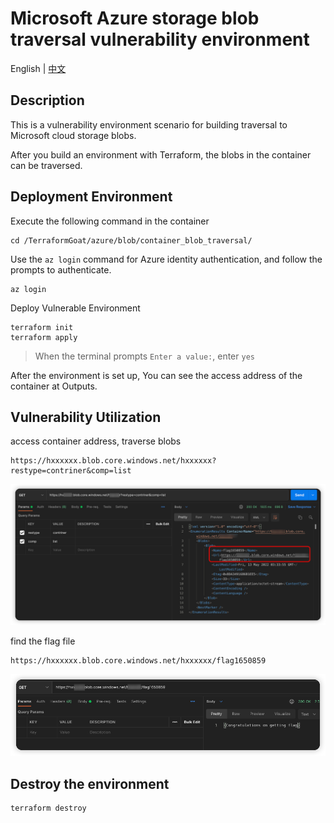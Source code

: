 # Microsoft Azure storage blob traversal vulnerability environment

English | [中文](./README_CN.md)

## Description

This is a vulnerability environment scenario for building traversal to Microsoft cloud storage blobs.

After you build an environment with Terraform, the blobs in the container can be traversed.

## Deployment Environment

Execute the following command in the container

```shell
cd /TerraformGoat/azure/blob/container_blob_traversal/
```

Use the `az login` command for Azure identity authentication, and follow the prompts to authenticate.

```shell
az login
```

Deploy Vulnerable Environment

```shell
terraform init
terraform apply
```

> When the terminal prompts `Enter a value:`, enter `yes`

After the environment is set up, You can see the access address of the container at Outputs.

## Vulnerability Utilization

access container address, traverse blobs

```shell
https://hxxxxxx.blob.core.windows.net/hxxxxxx?restype=contriner&comp=list
```

![image](../../../images/1652413278.png)

find the flag file

```shell
https://hxxxxxx.blob.core.windows.net/hxxxxxx/flag1650859
```

![image](../../../images/1652413373.png)

## Destroy the environment

```shell
terraform destroy
```

